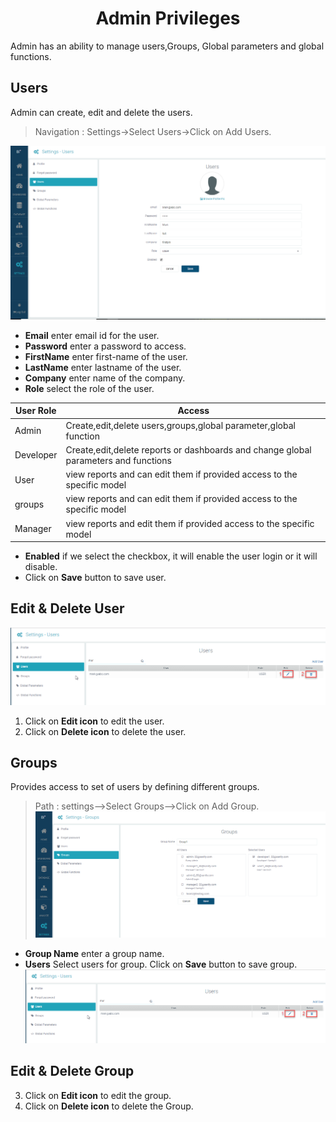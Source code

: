  <center><h1>Admin Privileges</h1></center>
 
Admin has an ability to manage users,Groups, Global parameters and global functions.

## Users

Admin can create, edit and delete the users.

> Navigation : Settings→Select Users→Click on Add Users.

![enter image description here](https://raw.githubusercontent.com/sv18042016/fp1/34ae99ea80597fc08c96c787a88d8951979862b1/images/users.png)

- **Email** enter email id for the user.
- **Password** enter a password to access.
- **FirstName** enter first-name of the user.
- **LastName** enter lastname of the user. 
- **Company** enter name of the company.
- **Role** select the role of the user.

| User Role |  Access|
|--|--|
| Admin | Create,edit,delete users,groups,global parameter,global function |
|Developer|Create,edit,delete reports or dashboards and change global parameters and functions|
|User|view reports and can edit them if provided access to the specific model|
|groups|view reports and can edit them if provided access to the specific model|
|Manager|view reports and edit them if provided access to the specific model|


- **Enabled** if we select the checkbox, it will enable the user login or it will disable.
- Click on **Save** button to save user.

## Edit & Delete User
![enter image description here](https://raw.githubusercontent.com/sv18042016/fp1/fed976f79b3ba765a8bc3b9ca665de4de0fd2681/images/user_edit.png)

1. Click on **Edit icon** to edit the user.
2. Click on **Delete icon** to delete the user.

## Groups
Provides access to set of users by defining different groups.

>Path : settings-->Select Groups-->Click on Add Group.
![enter image description here](https://raw.githubusercontent.com/sv18042016/fp1/b6af863fbeb6584b8a139d0f303840ab6893da5e/images/groups.png)

- **Group Name** enter a group name.
- **Users** Select  users for group.
Click on **Save** button to save group.
![enter image description here](https://raw.githubusercontent.com/sv18042016/fp1/fed976f79b3ba765a8bc3b9ca665de4de0fd2681/images/user_edit.png)

## Edit & Delete Group

3. Click on **Edit icon** to edit the group.
4. Click on **Delete icon** to delete the Group.

<!--stackedit_data:
eyJoaXN0b3J5IjpbLTk0ODA0MDE4NCw0NjU3NjY4MTYsLTk3ND
Y2MDE4N119
-->